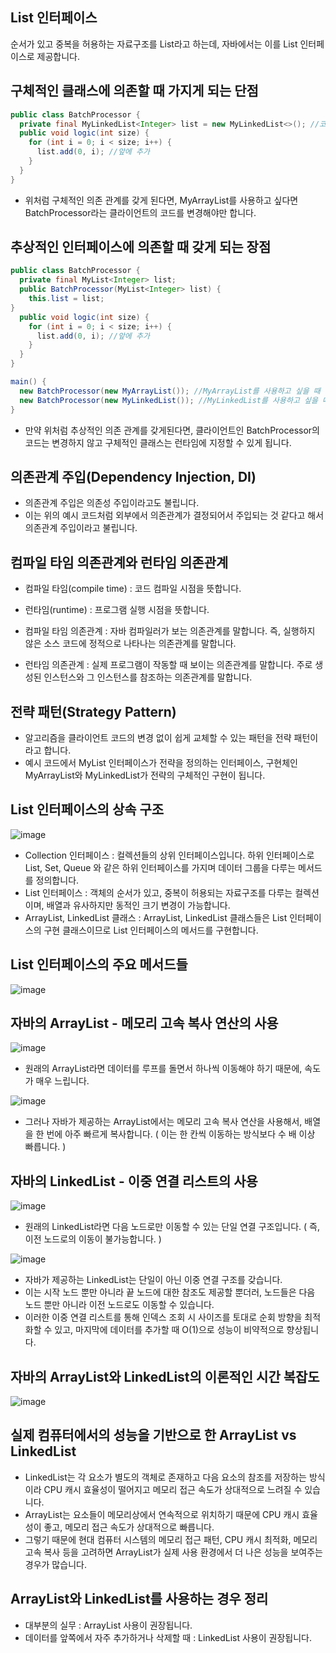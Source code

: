 List 인터페이스
------------------------------------------
순서가 있고 중복을 허용하는 자료구조를 List라고 하는데, 자바에서는 이를 List 인터페이스로 제공합니다.

구체적인 클래스에 의존할 때 가지게 되는 단점
------------------------------------------
```java
public class BatchProcessor {
  private final MyLinkedList<Integer> list = new MyLinkedList<>(); //코드 변경
  public void logic(int size) {
    for (int i = 0; i < size; i++) {
      list.add(0, i); //앞에 추가
    }
  }
}
```
- 위처럼 구체적인 의존 관계를 갖게 된다면, MyArrayList를 사용하고 싶다면 BatchProcessor라는 클라이언트의 코드를 변경해야만 합니다.

추상적인 인터페이스에 의존할 때 갖게 되는 장점
------------------------------------------------------
```java
public class BatchProcessor {
  private final MyList<Integer> list;
  public BatchProcessor(MyList<Integer> list) {
    this.list = list;
}
  public void logic(int size) {
    for (int i = 0; i < size; i++) {
      list.add(0, i); //앞에 추가
    }
  }
}

main() {
  new BatchProcessor(new MyArrayList()); //MyArrayList를 사용하고 싶을 때
  new BatchProcessor(new MyLinkedList()); //MyLinkedList를 사용하고 싶을 때
}
```
- 만약 위처럼 추상적인 의존 관계를 갖게된다면, 클라이언트인 BatchProcessor의 코드는 변경하지 않고 구체적인 클래스는 런타임에 지정할 수 있게 됩니다.

의존관계 주입(Dependency Injection, DI)
-------------------------------------------------
- 의존관계 주입은 의존성 주입이라고도 불립니다.
- 이는 위의 예시 코드처럼 외부에서 의존관계가 결정되어서 주입되는 것 같다고 해서 의존관계 주입이라고 불립니다.

컴파일 타임 의존관계와 런타임 의존관계
----------------------------------------------
- 컴파일 타임(compile time) : 코드 컴파일 시점을 뜻합니다.
- 런타임(runtime) : 프로그램 실행 시점을 뜻합니다.

- 컴파일 타임 의존관계 : 자바 컴파일러가 보는 의존관계를 말합니다. 즉, 실행하지 않은 소스 코드에 정적으로 나타나는 의존관계를 말합니다.
- 런타임 의존관계 : 실제 프로그램이 작동할 때 보이는 의존관계를 말합니다. 주로 생성된 인스턴스와 그 인스턴스를 참조하는 의존관계를 말합니다.

전략 패턴(Strategy Pattern)
---------------------------------------------
- 알고리즘을 클라이언트 코드의 변경 없이 쉽게 교체할 수 있는 패턴을 전략 패턴이라고 합니다.
- 예시 코드에서 MyList 인터페이스가 전략을 정의하는 인터페이스, 구현체인 MyArrayList와 MyLinkedList가 전략의 구체적인 구현이 됩니다.

List 인터페이스의 상속 구조
-------------------------------------------

![image](https://github.com/user-attachments/assets/917bfcec-1cbd-4b71-a746-58408a963882)

- Collection 인터페이스 : 컬렉션들의 상위 인터페이스입니다. 하위 인터페이스로 List, Set, Queue 와 같은 하위 인터페이스를 가지며 데이터 그룹을 다루는 메서드를 정의합니다.
- List 인터페이스 : 객체의 순서가 있고, 중복이 허용되는 자료구조를 다루는 컬렉션이며, 배열과 유사하지만 동적인 크기 변경이 가능합니다.
- ArrayList, LinkedList 클래스 : ArrayList, LinkedList 클래스들은 List 인터페이스의 구현 클래스이므로 List 인터페이스의 메서드를 구현합니다.

List 인터페이스의 주요 메서드들
----------------------------------------------
![image](https://github.com/user-attachments/assets/c3570c1f-2dd4-46f8-a3f7-bcaf7115ffa8)

자바의 ArrayList - 메모리 고속 복사 연산의 사용
----------------------------------------------

![image](https://github.com/user-attachments/assets/1186a6c2-3d9c-47c5-ae2c-66cde80b94b4)

- 원래의 ArrayList라면 데이터를 루프를 돌면서 하나씩 이동해야 하기 때문에, 속도가 매우 느립니다.

![image](https://github.com/user-attachments/assets/b84081e0-b6c7-4fd2-9e87-c548152044c5)

- 그러나 자바가 제공하는 ArrayList에서는 메모리 고속 복사 연산을 사용해서, 배열을 한 번에 아주 빠르게 복사합니다. ( 이는 한 칸씩 이동하는 방식보다 수 배 이상 빠릅니다. )

자바의 LinkedList - 이중 연결 리스트의 사용
---------------------------------------------

![image](https://github.com/user-attachments/assets/b97ce39b-2706-4162-af9e-d956ab16dfde)

- 원래의 LinkedList라면 다음 노드로만 이동할 수 있는 단일 연결 구조입니다. ( 즉, 이전 노드로의 이동이 불가능합니다. )

![image](https://github.com/user-attachments/assets/3a67a546-28d6-4505-b102-8e227f66a0b0)

- 자바가 제공하는 LinkedList는 단일이 아닌 이중 연결 구조를 갖습니다.
- 이는 시작 노드 뿐만 아니라 끝 노드에 대한 참조도 제공할 뿐더러, 노드들은 다음 노드 뿐만 아니라 이전 노드로도 이동할 수 있습니다.
- 이러한 이중 연결 리스트를 통해 인덱스 조회 시 사이즈를 토대로 순회 방향을 최적화할 수 있고, 마지막에 데이터를 추가할 때 O(1)으로 성능이 비약적으로 향상됩니다.

자바의 ArrayList와 LinkedList의 이론적인 시간 복잡도
--------------------------------------
![image](https://github.com/user-attachments/assets/03d97680-a3ef-4d7a-a946-8c4eb96832f1)

실제 컴퓨터에서의 성능을 기반으로 한 ArrayList vs LinkedList
---------------------------------------------------------------------
- LinkedList는 각 요소가 별도의 객체로 존재하고 다음 요소의 참조를 저장하는 방식이라 CPU 캐시 효율성이 떨어지고 메모리 접근 속도가 상대적으로 느려질 수 있습니다.
- ArrayList는 요소들이 메모리상에서 연속적으로 위치하기 때문에 CPU 캐시 효율성이 좋고, 메모리 접근 속도가 상대적으로 빠릅니다.
- 그렇기 때문에 현대 컴퓨터 시스템의 메모리 접근 패턴, CPU 캐시 최적화, 메모리 고속 복사 등을 고려하면 ArrayList가 실제 사용 환경에서 더 나은 성능을 보여주는 경우가 많습니다.

ArrayList와 LinkedList를 사용하는 경우 정리
---------------------------------------------------
- 대부분의 실무 : ArrayList 사용이 권장됩니다.
- 데이터를 앞쪽에서 자주 추가하거나 삭제할 때 : LinkedList 사용이 권장됩니다.
